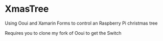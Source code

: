 # XmasTree
Using Ooui and Xamarin Forms to control an Raspberry Pi christmas tree

Requires you to clone my fork of Ooui to get the Switch
